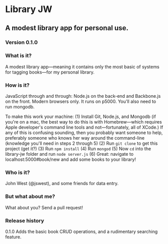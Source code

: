 # Library JW #
## A modest library app for personal use. ##
### Version 0.1.0 ###

### What is it? ###
A modest library app—meaning it contains only the most basic of systems for tagging books—for my personal library.

### How is it? ###
JavaScript through and through: Node.js on the back-end and Backbone.js on the front. Modern browsers only. It runs on p5000. You'll also need to run mongodb.

To make this work your machine:
	(1) Install Git, Node.js, and Mongodb (if you're on a mac, the best way to do this is with Homebrew—which requires Apple developer's command line tools and not—fortunately, all of XCode.) If any of this is confusing sounding, then you probably want someone to help, preferably someone who knows her way around the command-line (knowledge you'll need in steps 2 through 5)
	(2) Run `git clone` to get this project (get it?)
	(3) Run `npm install`
	(4) Run `mongod`
	(5) Now `cd` into the library-jw folder and run `node server.js`
	(6) Great: navigate to localhost:5000#book/new and add some books to your library!

### Who is it? ###
John West (@jswest), and some friends for data entry.

### But what about me? ###
What about you? Send a pull request!

### Release history ###
0.1.0 Adds the basic book CRUD operations, and a rudimentary searching feature.